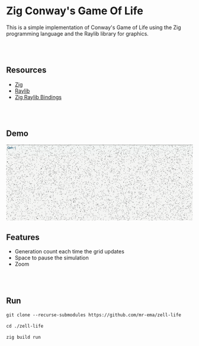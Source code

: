 # Zig Conway's Game Of Life 
This is a simple implementation of Conway's Game of Life using the Zig
programming language and the Raylib library for graphics.

</br>
</br>

## Resources
- [Zig](https://ziglang.org)
- [Raylib](https://www.raylib.com)
- [Zig Raylib Bindings](https://github.com/ryupold/raylib.zig)

</br>
</br>

## Demo
![Demo](https://github.com/mr-ema/zell-life/blob/main/docs/demo.gif)

## Features
- Generation count each time the grid updates
- Space to pause the simulation
- Zoom

</br>
</br>

## Run
```
git clone --recurse-submodules https://github.com/mr-ema/zell-life
```

```
cd ./zell-life
```

```
zig build run
```

</br>
</br>
